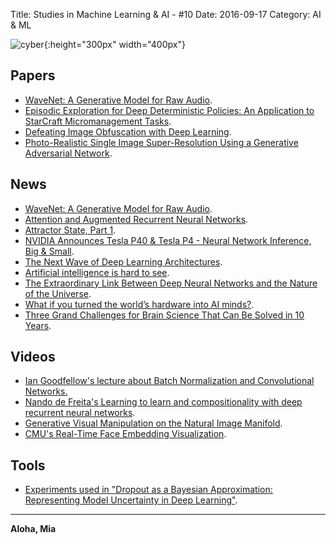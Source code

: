 Title: Studies in Machine Learning & AI - #10
Date: 2016-09-17
Category: AI & ML


![cyber](./cyberpunk/10.jpg){:height="300px" width="400px"}

## Papers

* [WaveNet: A Generative Model for Raw Audio](https://drive.google.com/file/d/0B3cxcnOkPx9AeWpLVXhkTDJINDQ/view).
* [Episodic Exploration for Deep Deterministic Policies:
An Application to StarCraft Micromanagement Tasks](http://arxiv.org/pdf/1609.02993v1.pdf).
* [Defeating Image Obfuscation with Deep Learning](http://arxiv.org/abs/1609.00408).
* [Photo-Realistic Single Image Super-Resolution Using a Generative Adversarial Network](http://arxiv.org/abs/1609.04802).


## News

* [WaveNet: A Generative Model for Raw Audio](https://deepmind.com/blog/wavenet-generative-model-raw-audio/).
* [Attention and Augmented Recurrent Neural Networks](http://distill.pub/2016/augmented-rnns/).
* [Attractor State, Part 1](http://www.janexwang.com/blog/2016/9/10/attractor-state-part-1).
* [NVIDIA Announces Tesla P40 & Tesla P4 - Neural Network Inference, Big & Small](http://www.nextplatform.com/2016/09/13/nvidia-pushes-deep-learning-inference-new-pascal-gpus/).
* [The Next Wave of Deep Learning Architectures](http://www.nextplatform.com/2016/09/07/next-wave-deep-learning-architectures/).
* [Artificial intelligence is hard to see](https://medium.com/@katecrawford/artificial-intelligence-is-hard-to-see-a71e74f386db#.icgq55dzd).
* [The Extraordinary Link Between Deep Neural Networks and the Nature of the Universe](https://www.technologyreview.com/s/602344/the-extraordinary-link-between-deep-neural-networks-and-the-nature-of-the-universe/).
* [What if you turned the world’s hardware into AI minds?](http://aiimpacts.org/what-if-you-turned-the-worlds-hardware-into-ai-minds/).
* [Three Grand Challenges for Brain Science That Can Be Solved in 10 Years](https://www.technologyreview.com/s/602274/three-grand-challenges-for-brain-science-that-can-be-solved-in-10-years/).

## Videos 

* [Ian Goodfellow's lecture about Batch Normalization and Convolutional Networks.](https://www.youtube.com/watch?v=Xogn6veSyxA)
* [Nando de Freita's Learning to learn and compositionality with deep recurrent neural networks](https://www.youtube.com/watch?v=x1kf4Zojtb0).
* [Generative Visual Manipulation on the Natural Image Manifold](https://www.youtube.com/watch?v=9c4z6YsBGQ0&feature=youtu.be).
* [CMU's Real-Time Face Embedding Visualization](http://cmusatyalab.github.io/openface/demo-4-sphere/).

## Tools

* [Experiments used in "Dropout as a Bayesian Approximation: Representing Model Uncertainty in Deep Learning"](https://github.com/yaringal/DropoutUncertaintyExps#updated-results-compared-to-the-original-paper).

----

**Aloha, Mia**